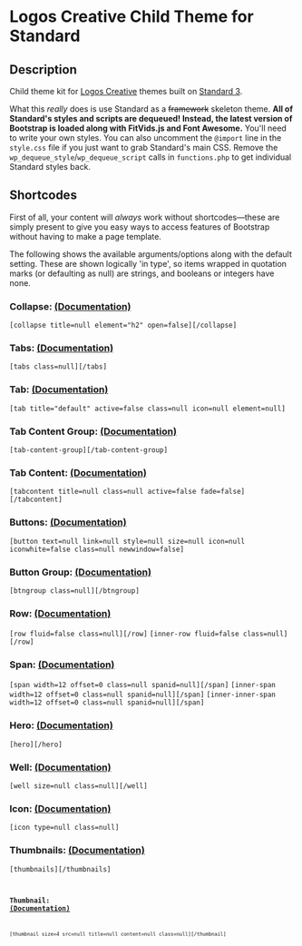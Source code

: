 # Logos Creative Child Theme for Standard

## Description

Child theme kit for [Logos Creative](http://logos-creative.com) themes built on [Standard 3](http://standardtheme.com).

What this *really* does is use Standard as a <del>framework</del> skeleton theme. **All of Standard's styles and scripts are dequeued! Instead, the latest version of Bootstrap is loaded along with FitVids.js and Font Awesome.** You'll need to write your own styles. You can also uncomment the `@import` line in the `style.css` file if you just want to grab Standard's main CSS. Remove the `wp_dequeue_style`/`wp_dequeue_script` calls in `functions.php` to get individual Standard styles back.

## Shortcodes

First of all, your content will *always* work without shortcodes—these are simply present to give you easy ways to access features of Bootstrap without having to make a page template.

The following shows the available arguments/options along with the default setting. These are shown logically 'in type', so items wrapped in quotation marks (or defaulting as null) are strings, and booleans or integers have none.

### Collapse: <a href="http://twitter.github.com/bootstrap/javascript.html#collapse" target="_blank">(Documentation)</a> ###

```[collapse title=null element="h2" open=false][/collapse]```

### Tabs: <a href="http://twitter.github.com/bootstrap/javascript.html#tabs" target="_blank">(Documentation)</a> ###

```[tabs class=null][/tabs]```

### Tab: <a href="http://twitter.github.com/bootstrap/javascript.html#tabs" target="_blank">(Documentation)</a> ###

```[tab title="default" active=false class=null icon=null element=null]```

### Tab Content Group: <a href="http://twitter.github.com/bootstrap/javascript.html#tabs" target="_blank">(Documentation)</a> ###

<code>[tab-content-group][/tab-content-group]</code>

### Tab Content: <a href="http://twitter.github.com/bootstrap/javascript.html#tabs" target="_blank">(Documentation)</a> ###

```[tabcontent title=null class=null active=false fade=false][/tabcontent]```

### Buttons: <a href="http://twitter.github.com/bootstrap/base-css.html#buttons" target="_blank">(Documentation)</a> ###

```[button text=null link=null style=null size=null icon=null iconwhite=false class=null newwindow=false]```

### Button Group: <a href="http://twitter.github.com/bootstrap/components.html#buttonGroups" target="_blank">(Documentation)</a> ###

```[btngroup class=null][/btngroup]```

### Row: <a href="http://twitter.github.com/bootstrap/scaffolding.html" target="_blank">(Documentation)</a> ###

```[row fluid=false class=null][/row]```
```[inner-row fluid=false class=null][/row]```

### Span: <a href="http://twitter.github.com/bootstrap/scaffolding.html" target="_blank">(Documentation)</a> ###

```[span width=12 offset=0 class=null spanid=null][/span]```
```[inner-span width=12 offset=0 class=null spanid=null][/span]```
```[inner-inner-span width=12 offset=0 class=null spanid=null][/span]```

### Hero: <a href="http://twitter.github.com/bootstrap/components.html#typography" target="_blank">(Documentation)</a> ###

<code>[hero][/hero]</code>

### Well: <a href="http://twitter.github.com/bootstrap/components.html#misc" target="_blank">(Documentation)</a> ###

```[well size=null class=null][/well]```

### Icon: <a href="http://fortawesome.github.com/Font-Awesome/" target="_blank">(Documentation)</a> ###

```[icon type=null class=null]```

### Thumbnails: <a href="http://twitter.github.com/bootstrap/components.html#thumbnails" target="_blank">(Documentation)</a> ###

<code>[thumbnails][/thumbnails]<code>

### Thumbnail: <a href="http://twitter.github.com/bootstrap/components.html#thumbnails" target="_blank">(Documentation)</a> ###

```[thumbnail size=4 src=null title=null content=null class=null][/thumbnail]```